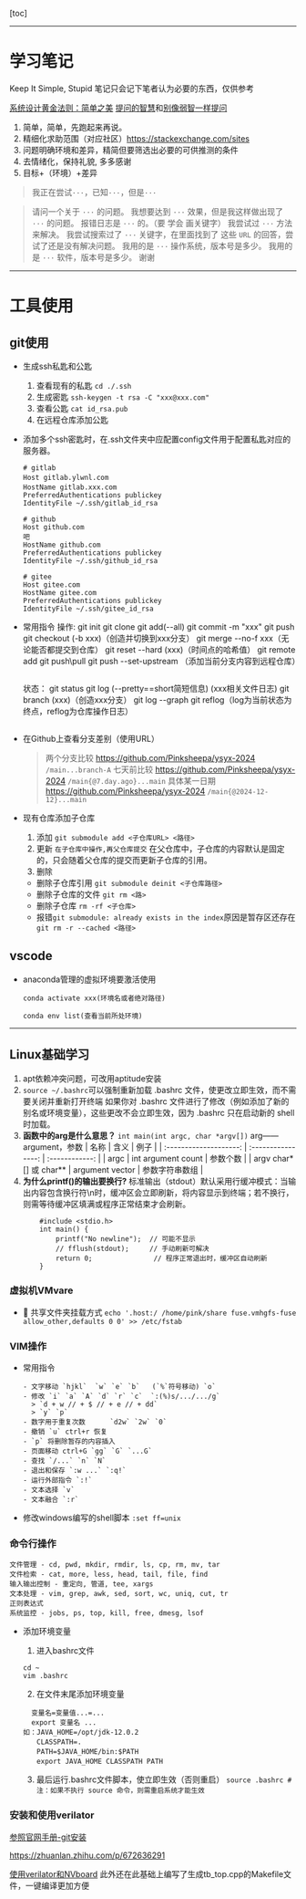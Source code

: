 [toc]

---
# 学习笔记
Keep It Simple, Stupid
笔记只会记下笔者认为必要的东西，仅供参考

[系统设计黄金法则：简单之美](https://blog.sciencenet.cn/blog-414166-562616.html)
[提问的智慧](https://github.com/ryanhanwu/How-To-Ask-Questions-The-Smart-Way/blob/main/README-zh_CN.md#%E7%AC%AC%E4%BA%8C%E6%AD%A5%E4%BD%BF%E7%94%A8%E9%A1%B9%E7%9B%AE%E9%82%AE%E4%BB%B6%E5%88%97%E8%A1%A8)和[别像弱智一样提问](https://github.com/tangx/Stop-Ask-Questions-The-Stupid-Ways/tree/master)

1. 简单，简单，先跑起来再说。
2. 精细化求助范围（对应社区）https://stackexchange.com/sites
3. 问题明确环境和差异，精简但要筛选出必要的可供推测的条件
4. 去情绪化，保持礼貌,  多多感谢
5. 目标+（环境）+差异
> 我正在尝试`···`，已知`···`，但是`···`

>请问一个关于 `···` 的问题。
我想要达到 `···` 效果，但是我这样做出现了 `···` 的问题。
报错日志是 `···` 的。（要 学会 画关键字）
我尝试过 `···` 方法来解决。
我尝试搜索过了 `···` 关键字，在里面找到了 这些 `URL` 的回答，尝试了还是没有解决问题。
我用的是 `···` 操作系统，版本号是多少。
我用的是 `···` 软件，版本号是多少。
谢谢

---
# 工具使用

## git使用
- 生成ssh私匙和公匙
  1. 查看现有的私匙 `cd ./.ssh`
  2. 生成密匙 `ssh-keygen -t rsa -C "xxx@xxx.com"`
  3. 查看公匙 `cat id_rsa.pub`
  4. 在远程仓库添加公匙

- 添加多个ssh密匙时，在.ssh文件夹中应配置config文件用于配置私匙对应的服务器。

    ```
    # gitlab
    Host gitlab.ylwnl.com  　
    HostName gitlab.xxx.com 　　
    PreferredAuthentications publickey  
    IdentityFile ~/.ssh/gitlab_id_rsa 

    # github
    Host github.com
    吧                                                                                     
    HostName github.com
    PreferredAuthentications publickey
    IdentityFile ~/.ssh/github_id_rsa

    # gitee
    Host gitee.com
    HostName gitee.com
    PreferredAuthentications publickey
    IdentityFile ~/.ssh/gitee_id_rsa
    ```
- 常用指令
    操作:   git init    git clone
            git add(--all)     git commit -m "xxx"     git push    
            git checkout (-b xxx)（创造并切换到xxx分支）
            git merge --no-f xxx（无论能否都提交到仓库）
            git reset --hard (xxx)（时间点的哈希值）
            git remote add      git push\pull
            git push --set-upstream （添加当前分支内容到远程仓库）
    ```

    ```
    状态：  git status  git log (--pretty==short简短信息) (xxx相关文件日志)
            git branch (xxx)（创造xxx分支）
            git log --graph
            git reflog（log为当前状态为终点，reflog为仓库操作日志）
    ```
- 在Github上查看分支差别（使用URL）
  > 两个分支比较        https://github.com/Pinksheepa/ysyx-2024 `/main...branch-A`
  > 七天前比较          https://github.com/Pinksheepa/ysyx-2024 `/main{@7.day.ago}...main`
  > 具体某一日期        https://github.com/Pinksheepa/ysyx-2024 `/main{@2024-12-12}...main`

- 现有仓库添加子仓库
  1. 添加 `git submodule add <子仓库URL> <路径>`
  2. 更新 `在子仓库中操作,再父仓库提交`
  在父仓库中，子仓库的内容默认是固定的，只会随着父仓库的提交而更新子仓库的引用。
  3. 删除
    - 删除子仓库引用  `git submodule deinit <子仓库路径>`
    - 删除子仓库的文件 `git rm <路>`
    - 删除子仓库 `rm -rf <子仓库>`
    - 报错`git submodule: already exists in the index`原因是暂存区还存在
      `git rm -r --cached <路径>`

## vscode 

- anaconda管理的虚拟环境要激活使用
  ```
  conda activate xxx(环境名或者绝对路径)
  
  conda env list(查看当前所处环境)
  ```



---

## Linux基础学习
1. apt依赖冲突问题，可改用aptitude安装
2. `source ~/.bashrc`可以强制重新加载 .bashrc 文件，使更改立即生效，而不需要关闭并重新打开终端
   如果你对 .bashrc 文件进行了修改（例如添加了新的别名或环境变量），这些更改不会立即生效，因为 .bashrc 只在启动新的 shell 时加载。
3. **函数中的arg是什么意思？**
   `int main(int argc, char *argv[])`
   arg——argument，参数
   |          名称          |        含义        |      例子      |
   | :--------------------: | :----------------: | :------------: |
   |          argc          | int	argument count |    参数个数    |
   | argv	char*[] 或 char** |  argument vector   | 参数字符串数组 |
4. **为什么printf()的输出要换行?**
    标准输出（stdout）默认采用行缓冲模式：当输出内容包含换行符\n时，缓冲区会立即刷新，将内容显示到终端；若不换行，则需等待缓冲区填满或程序正常结束才会刷新。
    ```
        #include <stdio.h>
        int main() {
            printf("No newline");  // 可能不显示
            // fflush(stdout);     // 手动刷新可解决
            return 0;               // 程序正常退出时，缓冲区自动刷新
        }
    ```

### 虚拟机VMvare

- :watermelon: 共享文件夹挂载方式
`echo '.host:/ /home/pink/share fuse.vmhgfs-fuse allow_other,defaults 0 0' >> /etc/fstab`


### VIM操作

- 常用指令
  ```
  - 文字移动 `hjkl`  `w` `e` `b`   (`%`符号移动) `o`
  - 修改 `i` `a` `A` `d` `r` `c`  `:(%)s/.../.../g`
    > `d + w // + $ // + e // + dd`
    > `y` `p`
  - 数字用于重复次数      `d2w` `2w` `0`
  - 撤销 `u` ctrl+r 恢复
  - `p` 将删除暂存的内容插入
  - 页面移动 ctrl+G `gg` `G` `...G` 
  - 查找 `/...` `n` `N`
  - 退出和保存 `:w ...` `:q!` 
  - 运行外部指令 `:!` 
  - 文本选择 `v`
  - 文本融合 `:r`
  ```

- 修改windows编写的shell脚本  `:set ff=unix`






### 命令行操作
```
文件管理 - cd, pwd, mkdir, rmdir, ls, cp, rm, mv, tar
文件检索 - cat, more, less, head, tail, file, find
输入输出控制 - 重定向, 管道, tee, xargs
文本处理 - vim, grep, awk, sed, sort, wc, uniq, cut, tr
正则表达式
系统监控 - jobs, ps, top, kill, free, dmesg, lsof
```
- 添加环境变量
  
  1. 进入bashrc文件
    ```
    cd ~
    vim .bashrc
    ```
  2. 在文件末尾添加环境变量
  ```
    变量名=变量值...=...
    export 变量名 ...
  如：JAVA_HOME=/opt/jdk-12.0.2
  　　CLASSPATH=.
  　　PATH=$JAVA_HOME/bin:$PATH
  　　export JAVA_HOME CLASSPATH PATH
  ```
    3. 最后运行.bashrc文件脚本，使立即生效（否则重启）
  `source .bashrc # 注：如果不执行 source 命令，则需重启系统才能生效`
 
### 安装和使用verilator

[参照官网手册-git安装](https://verilator.org/guide/latest/install.html#detailed-build-instructions)

https://zhuanlan.zhihu.com/p/672636291

[使用verilator和NVboard](https://blog.csdn.net/Naruto123456__/article/details/141272106)
此外还在此基础上编写了生成tb_top.cpp的Makefile文件，一键编译更加方便

